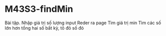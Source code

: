 # M43S3-findMin
Bài tập.
Nhập giá trị số lượng input
Reder ra page
Tìm giá trị min
Tìm các số lớn hơn tổng hai số bất kỳ, tô đỏ số đó
